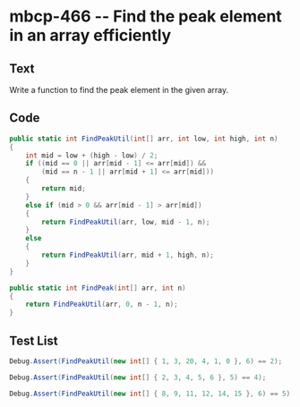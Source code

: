 # mbcp-466 -- Find the peak element in an array efficiently

## Text

Write a function to find the peak element in the given array.

## Code

```csharp
public static int FindPeakUtil(int[] arr, int low, int high, int n) 
{
    int mid = low + (high - low) / 2;
    if ((mid == 0 || arr[mid - 1] <= arr[mid]) && 
        (mid == n - 1 || arr[mid + 1] <= arr[mid]))
    {
        return mid;
    }
    else if (mid > 0 && arr[mid - 1] > arr[mid])
    {
        return FindPeakUtil(arr, low, mid - 1, n);
    }
    else
    {
        return FindPeakUtil(arr, mid + 1, high, n);
    }
}

public static int FindPeak(int[] arr, int n) 
{
    return FindPeakUtil(arr, 0, n - 1, n);
}
```

## Test List

```csharp
Debug.Assert(FindPeakUtil(new int[] { 1, 3, 20, 4, 1, 0 }, 6) == 2);
```

```csharp
Debug.Assert(FindPeakUtil(new int[] { 2, 3, 4, 5, 6 }, 5) == 4);
```

```csharp
Debug.Assert(FindPeakUtil(new int[] { 8, 9, 11, 12, 14, 15 }, 6) == 5);
```
